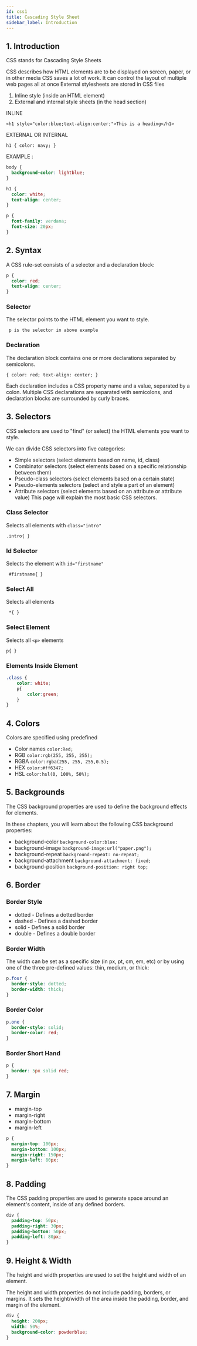 ```yaml
---
id: css1
title: Cascading Style Sheet
sidebar_label: Introduction
---
```

## 1. Introduction
CSS stands for Cascading Style Sheets

CSS describes how HTML elements are to be displayed on screen, paper, or in other media
CSS saves a lot of work. It can control the layout of multiple web pages all at once
External stylesheets are stored in CSS files


1. Inline style (inside an HTML element)
2. External and internal style sheets (in the head section)

INLINE

`<h1 style="color:blue;text-align:center;">This is a heading</h1>`

EXTERNAL OR INTERNAL

`h1 {
  color: navy;
}`


EXAMPLE :
``` css
body {
  background-color: lightblue;
}

h1 {
  color: white;
  text-align: center;
}

p {
  font-family: verdana;
  font-size: 20px;
}
```


## 2. Syntax
A CSS rule-set consists of a selector and a declaration block:
```css
p {
  color: red;
  text-align: center;
}
```

### Selector

The selector points to the HTML element you want to style. 

` p is the selector in above example`

### Declaration
The declaration block contains one or more declarations separated by semicolons.

`{
  color: red;
  text-align: center;
}`

Each declaration includes a CSS property name and a value, separated by a colon.
Multiple CSS declarations are separated with semicolons, and declaration blocks are surrounded by curly braces.


## 3. Selectors
CSS selectors are used to "find" (or select) the HTML elements you want to style.

We can divide CSS selectors into five categories:

- Simple selectors (select elements based on name, id, class)
- Combinator selectors (select elements based on a specific relationship between them)
- Pseudo-class selectors (select elements based on a certain state)
- Pseudo-elements selectors (select and style a part of an element)
- Attribute selectors (select elements based on an attribute or attribute value)
This page will explain the most basic CSS selectors.

### Class Selector   
Selects all elements with `class="intro"`

`.intro{ }`

### Id Selector
Selects the element with `id="firstname"`

` #firstname{ }`	

### Select All
Selects all elements

` *{ }`

### Select Element 
Selects all `<p>` elements

`p{ }`

### Elements Inside Element
``` css
.class {
    color: white;
    p{
        color:green;
    }
}
```

## 4. Colors
Colors are specified using predefined 
- Color names `color:Red;`
- RGB `color:rgb(255, 255, 255);`
- RGBA `color:rgba(255, 255, 255,0.5);`
- HEX `color:#ff6347;`
- HSL `color:hsl(0, 100%, 50%);`

## 5. Backgrounds
The CSS background properties are used to define the background effects for elements.

In these chapters, you will learn about the following CSS background properties:

- background-color `background-color:blue:`
- background-image `background-image:url("paper.png");`
- background-repeat `background-repeat: no-repeat;`
- background-attachment `background-attachment: fixed;`
- background-position `background-position: right top;`


## 6. Border

### Border Style
- dotted - Defines a dotted border
- dashed - Defines a dashed border
- solid - Defines a solid border
- double - Defines a double border

### Border Width

The width can be set as a specific size (in px, pt, cm, em, etc) or by using one of the three pre-defined values: thin, medium, or thick:

```css
p.four {
  border-style: dotted;
  border-width: thick;
}
```

### Border Color
```css
p.one {
  border-style: solid;
  border-color: red;
}
```

### Border Short Hand

```css
p {
  border: 5px solid red;
}
```


## 7. Margin

- margin-top
- margin-right
- margin-bottom
- margin-left

``` css
p {
  margin-top: 100px;
  margin-bottom: 100px;
  margin-right: 150px;
  margin-left: 80px;
}
```
## 8. Padding

The CSS padding properties are used to generate space around an element's content, inside of any defined borders.

``` css
div {
  padding-top: 50px;
  padding-right: 30px;
  padding-bottom: 50px;
  padding-left: 80px;
}
```


## 9. Height & Width

The height and width properties are used to set the height and width of an element.

The height and width properties do not include padding, borders, or margins. It sets the height/width of the area inside the padding, border, and margin of the element.
``` css
div {
  height: 200px;
  width: 50%;
  background-color: powderblue;
}
```